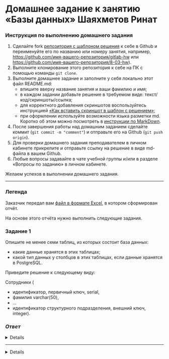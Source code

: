 # Домашнее задание к занятию «Базы данных» Шаяхметов Ринат

### Инструкция по выполнению домашнего задания

1. Сделайте fork [репозитория c шаблоном решения](https://github.com/netology-code/sys-pattern-homework) к себе в Github и переименуйте его по названию или номеру занятия, например, https://github.com/имя-вашего-репозитория/gitlab-hw или https://github.com/имя-вашего-репозитория/8-03-hw).
2. Выполните клонирование этого репозитория к себе на ПК с помощью команды `git clone`.
3. Выполните домашнее задание и заполните у себя локально этот файл README.md:
   - впишите вверху название занятия и ваши фамилию и имя;
   - в каждом задании добавьте решение в требуемом виде: текст/код/скриншоты/ссылка;
   - для корректного добавления скриншотов воспользуйтесь инструкцией [«Как вставить скриншот в шаблон с решением»](https://github.com/netology-code/sys-pattern-homework/blob/main/screen-instruction.md);
   - при оформлении используйте возможности языка разметки md. Коротко об этом можно посмотреть в [инструкции по MarkDown](https://github.com/netology-code/sys-pattern-homework/blob/main/md-instruction.md).
4. После завершения работы над домашним заданием сделайте коммит (`git commit -m "comment"`) и отправьте его на Github (`git push origin`).
5. Для проверки домашнего задания преподавателем в личном кабинете прикрепите и отправьте ссылку на решение в виде md-файла в вашем Github.
6. Любые вопросы задавайте в чате учебной группы и/или в разделе «Вопросы по заданию» в личном кабинете.

Желаем успехов в выполнении домашнего задания.

---
### Легенда

Заказчик передал вам [файл в формате Excel](https://github.com/netology-code/sdb-homeworks/blob/main/resources/hw-12-1.xlsx), в котором сформирован отчёт. 

На основе этого отчёта нужно выполнить следующие задания.

### Задание 1

Опишите не менее семи таблиц, из которых состоит база данных:

- какие данные хранятся в этих таблицах;
- какой тип данных у столбцов в этих таблицах, если данные хранятся в PostgreSQL.

Приведите решение к следующему виду:

Сотрудники (

- идентификатор, первичный ключ, serial,
- фамилия varchar(50),
- ...
- идентификатор структурного подразделения, внешний ключ, integer).

### *Ответ*

<details>

*1. Сотрудники*
   - Идентификатор, первичный ключ, SERIAL,
   - Фамилия, VARCHAR(20)
   - Имя, VARCHAR(20)
   - Отчество, VARCHAR(20),
   - Дата приема на работу DATA,
   - должность_id, внешний ключ, INTEGER,
   - код_структурного_поразделения_id, INTEGER,
   - филиал_id, внешний ключ, INTEGER
   - проекты_id, внешний ключ, INTEGER
   - оклад_id, внешний ключ, INTEGER

*2. Должность*
   - Идентификатор, первичный ключ, SERIAL,
   - Должность, VARCHAR(100)
 
*3. Тип подразделения*
   - Идентификатор, первичный ключ, SERIAL,
   - Тип подразделения (полное название), VARCHAR(100)
 
*4. Код структурного поразделения*
   - Идентификатор, первичный ключ, SERIAL,
   - Полное наименование структурного подразделения, VARCHAR(100)
   - тип подразделения_id, внешний ключ, INTEGER

*5. Филиалы_адреса*
   - идентификатор, первичный ключ, SERIAL, 
   - область_id, внешний ключ, INTEGER
   - город_id, внешний ключ, INTEGER
   - адрес филиала, VARCHAR(350)

*6. Проект*
   - Идентификатор, первичный ключ, SERIAL,
   - Наазвание проекта, VARCHAR(100)

*7. Области* 
   - идентификатор, первичный ключ, SERIAL
   - имя района, VARCHAR(50)

*8. Города*
   - идентификатор, первичный ключ, SERIAL
   - имя города, VARCHAR(50)

*9. Оклад*
   - Идентификатор, первичный ключ, SERIAL,



</details>

---

<details>

## Дополнительные задания (со звёздочкой*)
Эти задания дополнительные, то есть не обязательные к выполнению, и никак не повлияют на получение вами зачёта по этому домашнему заданию. Вы можете их выполнить, если хотите глубже шире разобраться в материале.


### Задание 2*

Перечислите, какие, на ваш взгляд, в этой денормализованной таблице встречаются функциональные зависимости и какие правила вывода нужно применить, чтобы нормализовать данные.

</details>
